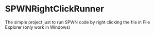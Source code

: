 # SPWNRightClickRunner
The simple project just to run SPWN code by right clicking the file in File Explorer (only work in Windows)
